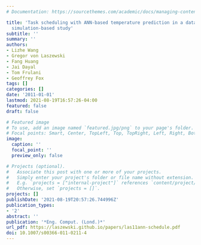 ```yaml
---
# Documentation: https://sourcethemes.com/academic/docs/managing-content/

title: 'Task scheduling with ANN-based temperature prediction in a data center: a
  simulation-based study'
subtitle: ''
summary: ''
authors:
- Lizhe Wang
- Gregor von Laszewski
- Fang Huang
- Jai Dayal
- Tom Frulani
- Geoffrey Fox
tags: []
categories: []
date: '2011-01-01'
lastmod: 2021-08-19T16:57:26-04:00
featured: false
draft: false

# Featured image
# To use, add an image named `featured.jpg/png` to your page's folder.
# Focal points: Smart, Center, TopLeft, Top, TopRight, Left, Right, BottomLeft, Bottom, BottomRight.
image:
  caption: ''
  focal_point: ''
  preview_only: false

# Projects (optional).
#   Associate this post with one or more of your projects.
#   Simply enter your project's folder or file name without extension.
#   E.g. `projects = ["internal-project"]` references `content/project/deep-learning/index.md`.
#   Otherwise, set `projects = []`.
projects: []
publishDate: '2021-08-19T20:57:26.744996Z'
publication_types:
- '2'
abstract: ''
publication: '*Eng. Comput. (Lond.)*'
url_pdf: https://laszewski.github.io/papers/las11ann-schedule.pdf
doi: 10.1007/s00366-011-0211-4
---
```


